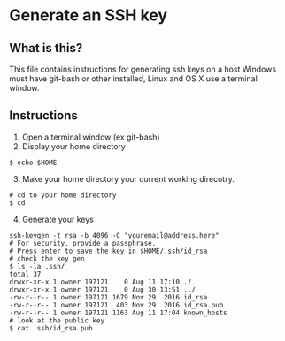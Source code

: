 # Generate an SSH key 

## What is this?
This file contains instructions for generating ssh keys on a host Windows must have git-bash or other installed, 
Linux and OS X use a terminal window.

## Instructions
1. Open a terminal window (ex git-bash)
2. Display your home directory
```{.bash}
$ echo $HOME
```
3. Make your home directory your current working direcotry. 
```{.bash}
# cd to your home directory
$ cd 
```
4. Generate your keys
```{.bash}
ssh-keygen -t rsa -b 4096 -C "youremail@address.here"
# For security, provide a passphrase.
# Press enter to save the key in $HOME/.ssh/id_rsa
# check the key gen
$ ls -la .ssh/
total 37
drwxr-xr-x 1 owner 197121    0 Aug 11 17:10 ./
drwxr-xr-x 1 owner 197121    0 Aug 30 13:51 ../
-rw-r--r-- 1 owner 197121 1679 Nov 29  2016 id_rsa
-rw-r--r-- 1 owner 197121  403 Nov 29  2016 id_rsa.pub
-rw-r--r-- 1 owner 197121 1163 Aug 11 17:04 known_hosts
# look at the public key
$ cat .ssh/id_rsa.pub
```
